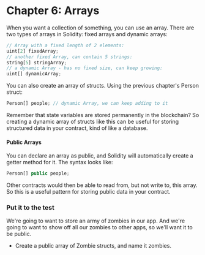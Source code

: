 # Chapter 6: Arrays
When you want a collection of something, you can use an array. There are two types of arrays in Solidity: fixed arrays and dynamic arrays:
```js
// Array with a fixed length of 2 elements:
uint[2] fixedArray;
// another fixed Array, can contain 5 strings:
string[5] stringArray;
// a dynamic Array - has no fixed size, can keep growing:
uint[] dynamicArray;
```
You can also create an array of structs. Using the previous chapter's Person struct:

```js
Person[] people; // dynamic Array, we can keep adding to it
```
Remember that state variables are stored permanently in the blockchain? So creating a dynamic array of structs like this can be useful for storing structured data in your contract, kind of like a database.

#### Public Arrays
You can declare an array as public, and Solidity will automatically create a getter method for it. The syntax looks like:
```js
Person[] public people;
```
Other contracts would then be able to read from, but not write to, this array. So this is a useful pattern for storing public data in your contract.

### Put it to the test
We're going to want to store an army of zombies in our app. And we're going to want to show off all our zombies to other apps, so we'll want it to be public.
  - Create a public array of Zombie structs, and name it zombies.